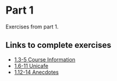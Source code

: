 # Part 1

Exercises from part 1.

## Links to complete exercises

- [1.3-5 Course Information](https://github.com/rescawen/Fall2020Fullstack/blob/master/Part1/1.3-5_course_information/src/index.js)  
- [1.6-11 Unicafe](https://github.com/rescawen/Fall2020Fullstack/blob/master/Part1/1.6-11_unicafe/src/index.js)  
- [1.12-14 Anecdotes]()  
